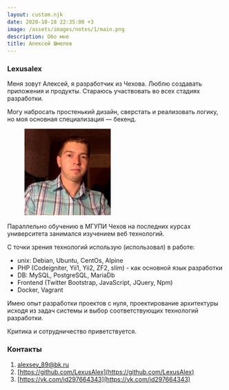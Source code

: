 ```yaml
---
layout: custom.njk
date: 2020-10-18 22:35:00 +3
image: /assets/images/notes/1/main.png
description: Обо мне
title: Алексей Шмелев
---
```


### Lexusalex

Меня зовут Алексей, я разработчик из Чехова. Люблю создавать приложения и продукты. 
Стараюсь участвовать во всех стадиях разработки. 

Могу набросать простенький дизайн, сверстать и реализовать логику, но моя основная специализация — бекенд.

<figure style="border: none">
     <img width="200px" height="200px" src="/assets/images/static/720.png" alt="Алексей Шмелев"  data-action="zoom">
</figure>


Параллельно обучению в МГУПИ Чехов на последних курсах университета занимался изучением веб технологий.

С точки зрения технологий использую (использовал) в работе:
- unix: Debian, Ubuntu, CentOs, Alpine
- PHP (Codeigniter, Yii1, Yii2, ZF2, slim) - как основной язык разработки
- DB: MySQL, PostgreSQL, MariaDb
- Frontend (Twitter Bootstrap, JavaScript, JQuery, Npm)
- Docker, Vagrant

Имею опыт разработки проектов с нуля, проектирование архитектуры исходя из задач системы и выбор соответствующих технологий разработки.

Критика и сотрудничество приветствуется.

### Контакты

1. [alexsey_89@bk.ru](email:alexsey_89@bk.ru)
2. [https://github.com/LexusAlex](https://github.com/LexusAlex)
3. [https://vk.com/id297664343](https://vk.com/id297664343)